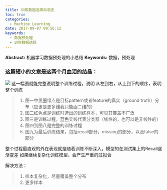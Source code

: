 ```yaml
---
title: 训练数据选择血泪史
toc: true
categories:
  - Machine Learning
date: 2017-09-07 09:56:12
keywords:
  - 数据预处理
  - 训练数据选择
---
```

**Abstract:** 机器学习数据预处理的小总结
**Keywords:** 数据，预处理
<!--more-->

### 这篇短小的文章是这两个月血泪的结晶：

![](https://tony4ai-1251394096.cos.ap-hongkong.myqcloud.com/blog_images/MachineLearning-训练数据选择血泪史/sample.png)
这一幅图就能完整说明整个训练过程，说明
从左到右，从上到下的顺序，表明整个训练
>
>1. 图一中黑圈绿点是目标pattern或者feature的真实（ground truth）分布（应该是更多维我只能画二维的）
>2. 图二红色点是训练时选出的训练样本，可见其覆盖不广泛
>3. 图三是训练过程，蓝色实线代表分类器（线性的，也可以是非线性的）
>4. 图四到图八是完整的训练过程
>5. 图九为最后训练结果，包括recall部分，missing的部分，以及false的部分


整个过程最直观的外在表现就是随着训练不断深入，模型的在测试集上的Recall逐渐变差
如果继续复杂化训练模型，会产生严重的过拟合

解决方法：
>1. 样本复杂化，尽量覆盖整个分布
>2. 更多样本

